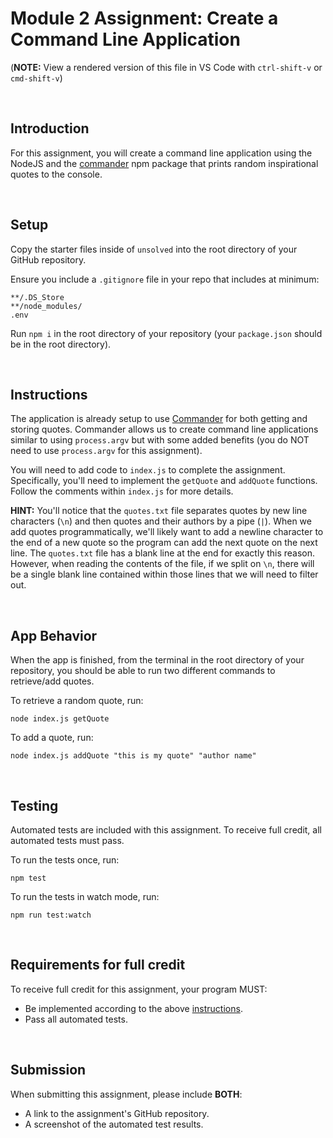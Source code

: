 # Module 2 Assignment: Create a Command Line Application

(**NOTE:** View a rendered version of this file in VS Code with `ctrl-shift-v` or `cmd-shift-v`)

&nbsp;
## Introduction

For this assignment, you will create a command line application using the NodeJS and the [commander](https://github.com/tj/commander.js) npm package that prints random inspirational quotes to the console.

&nbsp;
## Setup

Copy the starter files inside of `unsolved` into the root directory of your GitHub repository.

Ensure you include a `.gitignore` file in your repo that includes at minimum:

```
**/.DS_Store
**/node_modules/
.env
```

Run `npm i` in the root directory of your repository (your `package.json` should be in the root directory).

&nbsp;
## Instructions

The application is already setup to use [Commander](https://github.com/tj/commander.js) for both getting and storing quotes. Commander allows us to create command line applications similar to using `process.argv` but with some added benefits (you do NOT need to use `process.argv` for this assignment).

You will need to add code to `index.js` to complete the assignment. Specifically, you'll need to implement the `getQuote` and `addQuote` functions. Follow the comments within `index.js` for more details.

**HINT:** You'll notice that the `quotes.txt` file separates quotes by new line characters (`\n`) and then quotes and their authors by a pipe (`|`). When we add quotes programmatically, we'll likely want to add a newline character to the end of a new quote so the program can add the next quote on the next line. The `quotes.txt` file has a blank line at the end for exactly this reason. However, when reading the contents of the file, if we split on `\n`, there will be a single blank line contained within those lines that we will need to filter out.

&nbsp;
## App Behavior

When the app is finished, from the terminal in the root directory of your repository, you should be able to run two different commands to retrieve/add quotes.

To retrieve a random quote, run:

```
node index.js getQuote
```

To add a quote, run:

```
node index.js addQuote "this is my quote" "author name"
```

&nbsp;
## Testing

Automated tests are included with this assignment. To receive full credit, all automated tests must pass.

To run the tests once, run:

```
npm test
```

To run the tests in watch mode, run:

```
npm run test:watch
```

&nbsp;
## Requirements for full credit

To receive full credit for this assignment, your program MUST:

  * Be implemented according to the above [instructions](#instructions).
  * Pass all automated tests.

&nbsp;
## Submission

When submitting this assignment, please include **BOTH**:

  * A link to the assignment's GitHub repository.
  * A screenshot of the automated test results.
